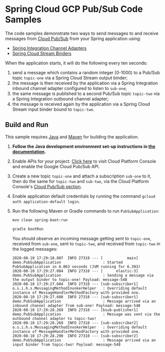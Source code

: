 # Spring Cloud GCP Pub/Sub Code Samples

The code samples demonstrate two ways to send messages to and receive messages
from [Cloud Pub/Sub](https://cloud.google.com/pubsub/docs/) from your Spring
application using:

* [Spring Integration Channel
  Adapters](https://googlecloudplatform.github.io/spring-cloud-gcp/reference/html/index.html#channel-adapters-for-cloud-pubsub)
* [Spring Cloud Stream
  Binders](https://googlecloudplatform.github.io/spring-cloud-gcp/reference/html/index.html#spring-cloud-stream)

When the application starts, it will do the following every ten seconds:

1. send a message which contains a random integer [0-1000) to a Pub/Sub topic
   `topic-one` via a Spring Cloud Stream output binder;
1. the message is then received by the application via a Spring Integration
   inbound channel adapter configured to listen to `sub-one`;
1. the same message is published to a second Pub/Sub topic `topic-two` via a
   Spring Integration outbound channel adapter;
1. the message is received again by the application via a Spring Cloud Stream
   input binder bound to `topic-two`.

## Build and Run

This sample requires [Java](https://www.java.com/en/download/) and
[Maven](http://maven.apache.org/) for building the application.

1. **Follow the Java development environment set-up instructions in [the
   documentation](https://cloud.google.com/java/docs/setup).**

1. Enable APIs for your project. [Click
    here](https://console.cloud.google.com/flows/enableapi?apiid=pubsub.googleapis.com&showconfirmation=true)
    to visit Cloud Platform Console and enable the Google Cloud Pub/Sub API.

1. Create a new topic `topic-one` and attach a subscription `sub-one` to it,
    then do the same for `topic-two` and `sub-two`, via the Cloud Platform
    Console's [Cloud Pub/Sub section](http://console.cloud.google.com/pubsub).

1. Enable application default credentials by running the command `gcloud auth
   application-default login`.

1. Run the following Maven or Gradle commands to run `PubSubApplication`:

    ```sh
    mvn clean spring-boot:run
    ```

    ```sh
    gradle bootRun
    ```

    You should observe an incoming message getting sent to `topic-one`, received
    from `sub-one`, sent to `topic-two`, and received from `topic-two` in the
    logged messages:

    ```text
    2020-08-10 17:29:18.807  INFO 27310 --- [           main] demo.PubSubApplication                   : Started PubSubApplication in 6.063 seconds (JVM running for 6.393)
    2020-08-10 17:29:27.084  INFO 27310 --- [      elastic-3] demo.PubSubApplication                   : Sending a message via the output binder to topic-one! Payload: message-548
    2020-08-10 17:29:27.604  INFO 27310 --- [sub-subscriber1] o.s.i.h.s.MessagingMethodInvokerHelper   : Overriding default instance of MessageHandlerMethodFactory with provided one.
    2020-08-10 17:29:27.608  INFO 27310 --- [sub-subscriber1] demo.PubSubApplication                   : Message arrived via an inbound channel adapter from sub-one! Payload: message-548
    2020-08-10 17:29:28.269  INFO 27310 --- [bsub-publisher1] demo.PubSubApplication                   : Message was sent via the outbound channel adapter to topic-two!
    2020-08-10 17:29:28.269  INFO 27310 --- [sub-subscriber2] o.s.i.h.s.MessagingMethodInvokerHelper   : Overriding default instance of MessageHandlerMethodFactory with provided one.
    2020-08-10 17:29:28.290  INFO 27310 --- [sub-subscriber2] demo.PubSubApplication                   : Message arrived via an input binder from topic-two! Payload: message-548
    ```
